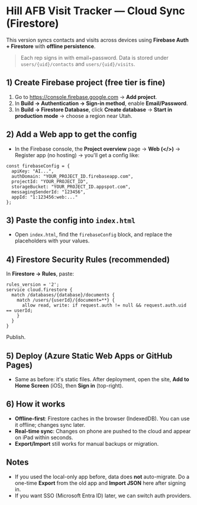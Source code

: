 
# Hill AFB Visit Tracker — Cloud Sync (Firestore)

This version syncs contacts and visits across devices using **Firebase Auth + Firestore** with **offline persistence**.
> Each rep signs in with email+password. Data is stored under `users/{uid}/contacts` and `users/{uid}/visits`.

## 1) Create Firebase project (free tier is fine)
1. Go to https://console.firebase.google.com → **Add project**.
2. In **Build → Authentication → Sign-in method**, enable **Email/Password**.
3. In **Build → Firestore Database**, click **Create database** → **Start in production mode** → choose a region near Utah.

## 2) Add a Web app to get the config
- In the Firebase console, the **Project overview** page → **Web (</>)** → Register app (no hosting) → you'll get a config like:
```
const firebaseConfig = {
  apiKey: "AI...",
  authDomain: "YOUR_PROJECT_ID.firebaseapp.com",
  projectId: "YOUR_PROJECT_ID",
  storageBucket: "YOUR_PROJECT_ID.appspot.com",
  messagingSenderId: "123456",
  appId: "1:123456:web:..."
};
```

## 3) Paste the config into `index.html`
- Open `index.html`, find the `firebaseConfig` block, and replace the placeholders with your values.

## 4) Firestore Security Rules (recommended)
In **Firestore → Rules**, paste:
```
rules_version = '2';
service cloud.firestore {
  match /databases/{database}/documents {
    match /users/{userId}/{document=**} {
      allow read, write: if request.auth != null && request.auth.uid == userId;
    }
  }
}
```
Publish.

## 5) Deploy (Azure Static Web Apps or GitHub Pages)
- Same as before: it's static files. After deployment, open the site, **Add to Home Screen** (iOS), then **Sign in** (top-right).

## 6) How it works
- **Offline-first**: Firestore caches in the browser (IndexedDB). You can use it offline; changes sync later.
- **Real-time sync**: Changes on phone are pushed to the cloud and appear on iPad within seconds.
- **Export/Import** still works for manual backups or migration.

## Notes
- If you used the local-only app before, data does **not** auto-migrate. Do a one-time **Export** from the old app and **Import JSON** here after signing in.
- If you want SSO (Microsoft Entra ID) later, we can switch auth providers.
